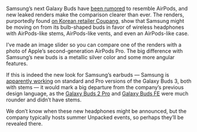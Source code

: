 Samsung’s next Galaxy Buds have [been rumored](/2024/6/10/24175144/samsung-doesnt-fall-far-from-the-apple-stem) to resemble AirPods, and new leaked renders make the comparison clearer than ever. The renders, purportedly found [on Korean retailer Coupang](https://x.com/TEQHNIKACROSS/status/1803771740902035561), show that Samsung might be moving on from its bulb-shaped buds in favor of wireless headphones with AirPods-like stems, AirPods-like vents, and even an AirPods-like case.

I’ve made an image slider so you can compare one of the renders with a photo of Apple’s second-generation AirPods Pro. The big difference with Samsung’s new buds is a metallic silver color and some more angular features.

If this is indeed the new look for Samsung’s earbuds — Samsung is [apparently working](/2024/6/12/24177301/more-signs-point-to-stem-sporting-galaxy-buds-3) on standard and Pro versions of the Galaxy Buds 3, both with stems — it would mark a big departure from the company’s previous design language, as the [Galaxy Buds 2 Pro](/23312192/samsung-galaxy-buds-2-pro-review) and [Galaxy Buds FE](/23954073/samsung-galaxy-buds-fe-review) were much rounder and didn’t have stems.

We don’t know when these new headphones might be announced, but the company typically hosts summer Unpacked events, so perhaps they’ll be revealed there.
